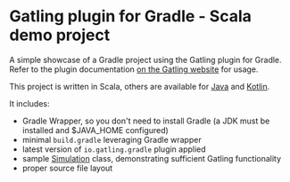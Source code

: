 Gatling plugin for Gradle - Scala demo project
==============================================

A simple showcase of a Gradle project using the Gatling plugin for Gradle. Refer to the plugin documentation
[on the Gatling website](https://docs.gatling.io/reference/integrations/build-tools/gradle-plugin/) for usage.

This project is written in Scala, others are available for [Java](https://github.com/gatling/gatling-gradle-plugin-demo-java)
and [Kotlin](https://github.com/gatling/gatling-gradle-plugin-demo-kotlin).

It includes:

* Gradle Wrapper, so you don't need to install Gradle (a JDK must be installed and $JAVA_HOME configured)
* minimal `build.gradle` leveraging Gradle wrapper
* latest version of `io.gatling.gradle` plugin applied
* sample [Simulation](https://docs.gatling.io/reference/glossary/#simulation) class,
demonstrating sufficient Gatling functionality
* proper source file layout
